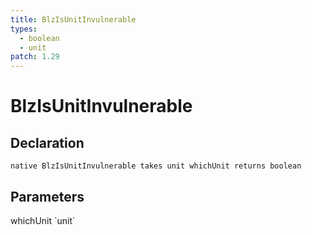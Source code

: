 ```yaml
---
title: BlzIsUnitInvulnerable
types:
  - boolean
  - unit
patch: 1.29
---
```


# BlzIsUnitInvulnerable

## Declaration

```
native BlzIsUnitInvulnerable takes unit whichUnit returns boolean
```

## Parameters
<dl>
  <dt>whichUnit `unit`</dt>
  <dd></dd>
</dl>
